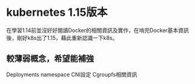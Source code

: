 # kubernetes 1.15版本
在學習1.14前並沒好好閱讀Docker的相關資訊及實作，在啃完Docker基本資訊後，剛好k8s出了1.15，藉此重新認識一下k8s。

## 較薄弱概念，希望能補強
Deployments
namespace
CNI設定
Cgroupfs相關資訊
